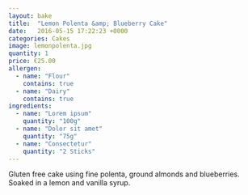 ```yaml
---
layout: bake
title:  "Lemon Polenta &amp; Blueberry Cake"
date:   2016-05-15 17:22:23 +0000
categories: Cakes
image: lemonpolenta.jpg
quantity: 1
price: €25.00
allergen:
  - name: "Flour"
    contains: true
  - name: "Dairy"
    contains: true
ingredients:
  - name: "Lorem ipsum"
    quantity: "100g"
  - name: "Dolor sit amet"
    quantity: "75g"
  - name: "Consectetur"
    quantity: "2 Sticks"
---
```

Gluten free cake using fine polenta, ground almonds and blueberries. Soaked in a lemon and vanilla syrup.
